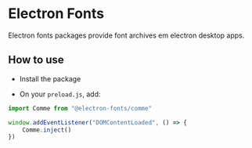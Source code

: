 # Electron Fonts

Electron fonts packages provide font archives em electron desktop apps.

## How to use

* Install the package

* On your `preload.js`, add:

```ts
import Comme from "@electron-fonts/comme"

window.addEventListener("DOMContentLoaded", () => {
    Comme.inject()
})
```